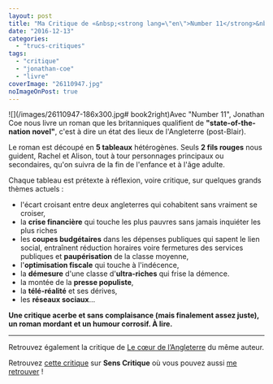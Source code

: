 ```yaml
---
layout: post
title: "Ma Critique de «&nbsp;<strong lang=\"en\">Number 11</strong>&nbsp;» de <em>Jonathan Coe</em>"
date: "2016-12-13"
categories: 
  - "trucs-critiques"
tags: 
  - "critique"
  - "jonathan-coe"
  - "livre"
coverImage: "26110947.jpg"
noImageOnPost: true
---
```


![](/images/26110947-186x300.jpg# book2right)Avec "Number 11", Jonathan Coe nous livre un roman que les britanniques qualifient de **"state-of-the-nation novel"**, c'est à dire un état des lieux de l'Angleterre (post-Blair).

Le roman est découpé en **5 tableaux** hétérogènes. Seuls **2 fils rouges** nous guident, Rachel et Alison, tout à tour personnages principaux ou secondaires, qu'on suivra de la fin de l'enfance et à l'âge adulte.

Chaque tableau est prétexte à réflexion, voire critique, sur quelques grands thèmes actuels :

- l'écart croisant entre deux angleterres qui cohabitent sans vraiment se croiser,
- la **crise financière** qui touche les plus pauvres sans jamais inquiéter les plus riches
- les **coupes budgétaires** dans les dépenses publiques qui sapent le lien social, entraînent réduction horaires voire fermetures des services publiques et **paupérisation** de la classe moyenne,
- l'**optimisation fiscale** qui touche à l'indécence,
- la **démesure** d'une classe d'**ultra-riches** qui frise la démence.
- la montée de la **presse populiste**,
- la **télé-réalité** et ses dérives,
- les **réseaux sociaux**...

**Une critique acerbe et sans complaisance (mais finalement assez juste), un roman mordant et un humour corrosif. À lire.**

* * *

Retrouvez également la critique de [Le cœur de l’Angleterre](https://www.6x8.org/2019/10/ma-critique-de-le-coeur-de-langleterre-de-jonathan-coe/) du même auteur.

Retrouvez [cette critique](http://www.senscritique.com/livre/Numero_11_quelques_contes_sur_la_folie_des_temps/critique/112829771) sur **Sens Critique** où vous pouvez aussi [me retrouver](http://www.senscritique.com/Arnaud_Malon) !
